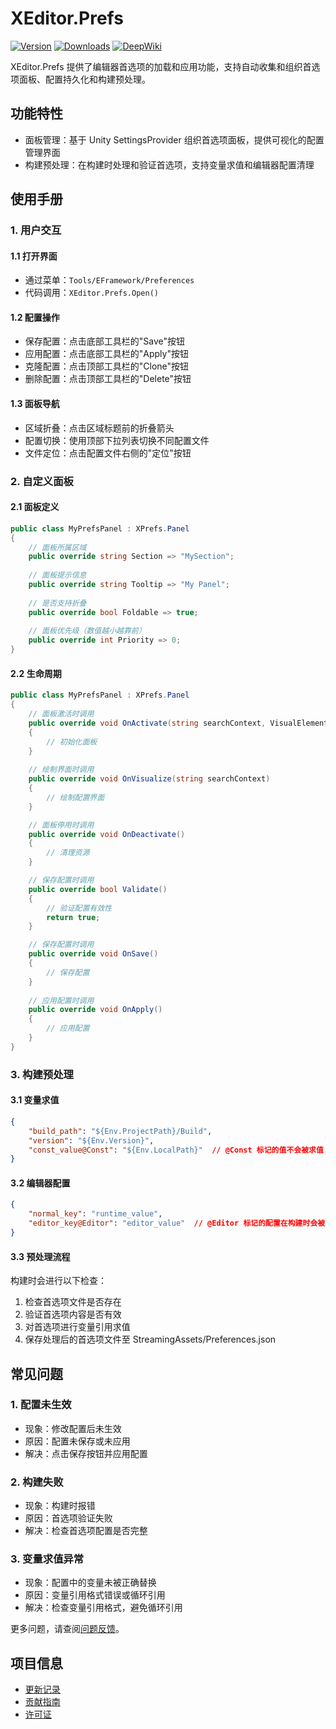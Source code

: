 # XEditor.Prefs

[![Version](https://img.shields.io/npm/v/org.eframework.u3d.edit)](https://www.npmjs.com/package/org.eframework.u3d.edit)
[![Downloads](https://img.shields.io/npm/dm/org.eframework.u3d.edit)](https://www.npmjs.com/package/org.eframework.u3d.edit)
[![DeepWiki](https://img.shields.io/badge/DeepWiki-Explore-blue)](https://deepwiki.com/eframework-org/U3D.EDIT)

XEditor.Prefs 提供了编辑器首选项的加载和应用功能，支持自动收集和组织首选项面板、配置持久化和构建预处理。

## 功能特性

- 面板管理：基于 Unity SettingsProvider 组织首选项面板，提供可视化的配置管理界面
- 构建预处理：在构建时处理和验证首选项，支持变量求值和编辑器配置清理

## 使用手册

### 1. 用户交互

#### 1.1 打开界面
- 通过菜单：`Tools/EFramework/Preferences`
- 代码调用：`XEditor.Prefs.Open()`

#### 1.2 配置操作
- 保存配置：点击底部工具栏的"Save"按钮
- 应用配置：点击底部工具栏的"Apply"按钮
- 克隆配置：点击顶部工具栏的"Clone"按钮
- 删除配置：点击顶部工具栏的"Delete"按钮

#### 1.3 面板导航
- 区域折叠：点击区域标题前的折叠箭头
- 配置切换：使用顶部下拉列表切换不同配置文件
- 文件定位：点击配置文件右侧的"定位"按钮

### 2. 自定义面板

#### 2.1 面板定义
```csharp
public class MyPrefsPanel : XPrefs.Panel
{
    // 面板所属区域
    public override string Section => "MySection";
    
    // 面板提示信息
    public override string Tooltip => "My Panel";
    
    // 是否支持折叠
    public override bool Foldable => true;
    
    // 面板优先级（数值越小越靠前）
    public override int Priority => 0;
}
```

#### 2.2 生命周期
```csharp
public class MyPrefsPanel : XPrefs.Panel
{
    // 面板激活时调用
    public override void OnActivate(string searchContext, VisualElement root)
    {
        // 初始化面板
    }
    
    // 绘制界面时调用
    public override void OnVisualize(string searchContext)
    {
        // 绘制配置界面
    }

    // 面板停用时调用
    public override void OnDeactivate()
    {
        // 清理资源
    }

    // 保存配置时调用
    public override bool Validate()
    {
        // 验证配置有效性
        return true;
    }

    // 保存配置时调用
    public override void OnSave()
    {
        // 保存配置
    }
    
    // 应用配置时调用
    public override void OnApply()
    {
        // 应用配置
    }
}
```

### 3. 构建预处理

#### 3.1 变量求值
```json
{
    "build_path": "${Env.ProjectPath}/Build",
    "version": "${Env.Version}",
    "const_value@Const": "${Env.LocalPath}"  // @Const 标记的值不会被求值
}
```

#### 3.2 编辑器配置
```json
{
    "normal_key": "runtime_value",
    "editor_key@Editor": "editor_value"  // @Editor 标记的配置在构建时会被移除
}
```

#### 3.3 预处理流程
构建时会进行以下检查：
1. 检查首选项文件是否存在
2. 验证首选项内容是否有效
3. 对首选项进行变量引用求值
4. 保存处理后的首选项文件至 StreamingAssets/Preferences.json

## 常见问题

### 1. 配置未生效
- 现象：修改配置后未生效
- 原因：配置未保存或未应用
- 解决：点击保存按钮并应用配置

### 2. 构建失败
- 现象：构建时报错
- 原因：首选项验证失败
- 解决：检查首选项配置是否完整

### 3. 变量求值异常
- 现象：配置中的变量未被正确替换
- 原因：变量引用格式错误或循环引用
- 解决：检查变量引用格式，避免循环引用

更多问题，请查阅[问题反馈](../CONTRIBUTING.md#问题反馈)。

## 项目信息

- [更新记录](../CHANGELOG.md)
- [贡献指南](../CONTRIBUTING.md)
- [许可证](../LICENSE.md)
